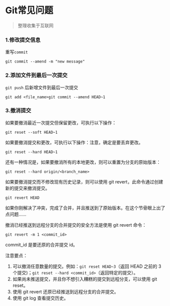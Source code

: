 # Git常见问题

>整理收集于互联网

### 1.修改提交信息

重写`commit`

```shell
git commit --amend -m "new message"
```

### 2.添加文件到最后一次提交

`git push` 后新增文件到最后一次提交

```shell
git add <file_name>git commit --amend HEAD~1
```

### 3.撤消提交

如果要撤消最近一次提交但保留更改，可执行以下操作：

```shell
git reset --soft HEAD~1
```

如果要撤消提交和更改，可执行以下操作：注意，确定是要丢弃更改。

```shell
git reset --hard HEAD~1
```

还有一种情况是，如果要撤消所有的本地更改，则可以重置为分支的原始版本：

```shell
git reset --hard origin/<branch_name>
```

如果要撤消提交而不修改现有历史记录，则可以使用 git revert，此命令通过创建新的提交来撤消提交。

```shell
git revert HEAD
```

如果你刚解决了冲突，完成了合并，并且推送到了原始版本。在这个节骨眼上出了点问题……

撤消已经推送到远程分支的合并提交的安全方法是使用 git revert 命令：

```shell
git revert -m 1 <commit_id>
```

commit_id 是要还原的合并提交 id。

注意要点：

1. 可以撤消任意数量的提交。例如：`git reset HEAD~3`（返回 HEAD 之前的 3 个提交)；`git reset --hard <commit_id>`（返回特定的提交）。
2. 如果尚未推送提交，并且你不想引入糟糕的提交到远程分支，可以使用 git reset。
3. 使用 git revert 还原已经推送到远程分支的合并提交。
4. 使用 git log 查看提交历史。

